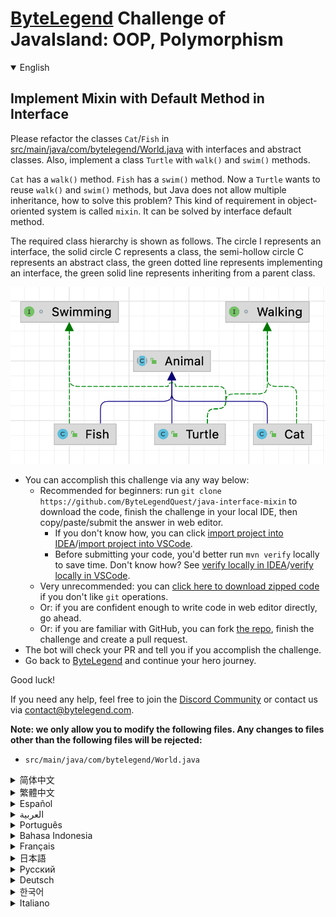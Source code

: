 # [ByteLegend](https://bytelegend.com) Challenge of JavaIsland: OOP, Polymorphism

<details open='true'>
<summary>English</summary>

## Implement Mixin with Default Method in Interface

Please refactor the classes `Cat`/`Fish` in [src/main/java/com/bytelegend/World.java](https://github.com/ByteLegendQuest/java-interface-mixin/blob/main/src/main/java/com/bytelegend/World.java) with interfaces and abstract classes.
Also, implement a class `Turtle` with `walk()` and `swim()` methods.

`Cat` has a `walk()` method. `Fish` has a `swim()` method. Now a `Turtle` wants to reuse `walk()` and `swim()` methods, but Java does not allow multiple inheritance, how to solve this problem?
This kind of requirement in object-oriented system is called `mixin`. It can be solved by interface default method.


The required class hierarchy is shown as follows.
The circle I represents an interface, the solid circle C represents a class, the semi-hollow circle C represents an abstract class,
the green dotted line represents implementing an interface, the green solid line represents inheriting from a parent class.

![uml](https://raw.githubusercontent.com/ByteLegendQuest/java-interface-mixin/main/docs/hierarchy.png)

- You can accomplish this challenge via any way below:
  - Recommended for beginners: run `git clone https://github.com/ByteLegendQuest/java-interface-mixin` to download the code,
    finish the challenge in your local IDE, then copy/paste/submit the answer in web editor.
    - If you don't know how, you can click [import project into IDEA](https://github.com/ByteLegendQuest/java-interface-mixin/blob/main/docs/en/clone-and-import.md)/[import project into VSCode](https://github.com/ByteLegendQuest/java-interface-mixin/blob/main/docs/en/clone-and-import-vscode.md).
    - Before submitting your code, you'd better run `mvn verify` locally to save time. Don't know how? See [verify locally in IDEA](https://github.com/ByteLegendQuest/java-interface-mixin/blob/main/docs/en/run-mvn-verify-idea.md)/[verify locally in VSCode](https://github.com/ByteLegendQuest/java-interface-mixin/blob/main/docs/en/run-mvn-verify-vscode.md).
  - Very unrecommended: you can [click here to download zipped code](https://codeload.github.com/ByteLegendQuest/java-interface-mixin/zip/refs/heads/main) if you don't like `git` operations.
  - Or: if you are confident enough to write code in web editor directly, go ahead.
  - Or: if you are familiar with GitHub, you can fork [the repo](https://github.com/ByteLegendQuest/java-interface-mixin), finish the challenge and create a pull request.
- The bot will check your PR and tell you if you accomplish the challenge.
- Go back to [ByteLegend](https://bytelegend.com) and continue your hero journey.

Good luck!

If you need any help, feel free to join the [Discord Community](https://discord.gg/35RreUUGWt) or contact us via [contact@bytelegend.com](mailto:contact@bytelegend.com).

**Note: we only allow you to modify the following files.
Any changes to files other than the following files will be rejected:**

- `src/main/java/com/bytelegend/World.java`

</details>

<details>
<summary>简体中文</summary>

## 使用接口的<ruby>默认方法<rt>default method</rt></ruby>实现`mixin`

请使用接口的默认方法和抽象类重构[src/main/java/com/bytelegend/World.java](https://github.com/ByteLegendQuest/java-interface-mixin/blob/main/src/main/java/com/bytelegend/World.java)中的`Cat`/`Fish`类，同时，实现一个`Turtle`类，使之同时具有`walk()`和`swim()`方法。

`Cat`有一个`walk()`方法，`Fish`有一个`swim()`方法，现在，乌龟`Turtle`想要复用`walk()`和`swim()`方法，但是Java不允许多重继承，怎么办呢？
这类需求在面向对象系统中叫做`mixin`。接口提供的默认方法`default method`可以实现这一点。


要求的继承体系如图所示。其中，圆圈I代表接口，实心圆圈C代表类，半空心圆圈C代表抽象类，绿色虚线代表实现接口，绿色实现代表继承父类。

![uml](https://raw.githubusercontent.com/ByteLegendQuest/java-interface-mixin/main/docs/hierarchy.png)

- 你可以使用以下任意一种方法完成挑战：
  - 初学者推荐：运行`git clone https://git.bytelegend.com/ByteLegendQuest/java-interface-mixin`将代码下载到本地，在本地使用IDE调试完成后复制到网页编辑器里提交。
    - 如果你不知道怎么做，可以点击[导入IDEA](https://github.com/ByteLegendQuest/java-interface-mixin/blob/main/docs/zh_hans/clone-and-import.md)/[导入VSCode](https://github.com/ByteLegendQuest/java-interface-mixin/blob/main/docs/zh_hans/clone-and-import-vscode.md)。
    - 在提交之前，你最好先在本地运行`mvn verify`验证一下答案，以节约时间。不知道如何做？请查看[在IDEA中本地验证](https://github.com/ByteLegendQuest/java-interface-mixin/blob/main/docs/zh_hans/run-mvn-verify-idea.md)/[在VSCode中本地验证](https://github.com/ByteLegendQuest/java-interface-mixin/blob/main/docs/zh_hans/run-mvn-verify-vscode.md)。
  - 非常不推荐：如果你实在不喜欢`git`命令行操作，你可以[点击这里直接下载打包好的代码](https://ghcodeload.bytelegend.com/ByteLegendQuest/java-interface-mixin/zip/refs/heads/main)。
  - 或者：如果你非常自信不需要下载代码到本地调试，可以使用网页编辑器直接提交。
  - 或者：如果你对GitHub非常熟悉，你可以fork[这个仓库](https://github.com/ByteLegendQuest/java-interface-mixin)、完成挑战后，创建一个Pull Request。
- 机器人将会检查你的答案，告诉你你是否通过了挑战。
- 回到[字节传说](https://bytelegend.com)，然后继续你的英雄旅程。

祝你好运！

如果你需要任何帮助，欢迎加入官方玩家QQ群（在[首页](https://bytelegend.com)右下角的`联系 & 关于`菜单里可以找到入群方式）或者[Discord社区](https://discord.gg/PvmqK3hF)，或email至[contact@bytelegend.com](mailto:contact@bytelegend.com)。

**注意：我们只允许您修改以下文件，任何对其他文件的修改都会被拒绝：**

- `src/main/java/com/bytelegend/World.java`

</details>

<details>
<summary>繁體中文</summary>

在接口中使用默認方法實現 Mixin
------------------

請使用接口和抽像類重構[src/main/java/com/bytelegend/World.java](https://github.com/ByteLegendQuest/java-interface-mixin/blob/main/src/main/java/com/bytelegend/World.java)中的`Cat` / `Fish`類。此外，使用`walk()`和`swim()`方法實現`Turtle`類。

`Cat`有一個`walk()`方法。 `Fish`有一個`swim()`方法。現在一個`Turtle`想復用`walk()`和`swim()`方法，但是 Java 不允許多重繼承，如何解決這個問題？面向對象系統中的這種需求稱為`mixin` 。可以通過接口默認方法解決。

所需的類層次結構如下所示。圓圈I代表接口，實心圓C代表類，半空心圓C代表抽像類，綠色虛線代表實現接口，綠色實線代表從父類繼承。

![微升](https://raw.githubusercontent.com/ByteLegendQuest/java-interface-mixin/main/docs/hierarchy.png)

-   您可以通過以下任何方式完成此挑戰：
    -   建議初學者：運行`git clone https://github.com/ByteLegendQuest/java-interface-mixin`下載代碼，在本地 IDE 中完成挑戰，然後在 Web 編輯器中復制/粘貼/提交答案。
        -   如果你不知道怎麼做，你可以點擊[import project into IDEA](https://github.com/ByteLegendQuest/java-interface-mixin/blob/main/docs/en/clone-and-import.md) / [import project into VSCode](https://github.com/ByteLegendQuest/java-interface-mixin/blob/main/docs/en/clone-and-import-vscode.md) 。
        -   在提交代碼之前，您最好在本地運行`mvn verify`以節省時間。不知道怎麼樣？請參閱[在 IDEA](https://github.com/ByteLegendQuest/java-interface-mixin/blob/main/docs/en/run-mvn-verify-idea.md) [中進行本地驗證/在 VSCode 中進行本地驗證](https://github.com/ByteLegendQuest/java-interface-mixin/blob/main/docs/en/run-mvn-verify-vscode.md)。
    -   非常不推薦：如果你不喜歡`git`操作，可以[點擊這裡下載壓縮代碼](https://codeload.github.com/ByteLegendQuest/java-interface-mixin/zip/refs/heads/main)。
    -   或者：如果您有足夠的信心直接在 Web 編輯器中編寫代碼，請繼續。
    -   或者：如果你熟悉 GitHub，你可以 fork[倉庫](https://github.com/ByteLegendQuest/java-interface-mixin)，完成挑戰並創建一個拉取請求。
-   機器人會檢查你的 PR 並告訴你是否完成了挑戰。
-   回到[ByteLegend](https://bytelegend.com)繼續你的英雄之旅。

祝你好運！

如果您需要任何幫助，請隨時加入[Discord 社區](https://discord.gg/35RreUUGWt)或通過[contact@bytelegend.com](mailto:contact@bytelegend.com)聯繫我們。

**注意：我們只允許您修改以下文件。對以下文件以外的文件的任何更改都將被拒絕：**

-   `src/main/java/com/bytelegend/World.java`
</details>

<details>
<summary>Español</summary>

Implementar Mixin con el método predeterminado en la interfaz
-------------------------------------------------------------

Refactorice las clases `Cat` / `Fish` en [src/main/java/com/bytelegend/World.java](https://github.com/ByteLegendQuest/java-interface-mixin/blob/main/src/main/java/com/bytelegend/World.java) con interfaces y clases abstractas. Además, implemente una clase `Turtle` con los métodos `walk()` y `swim()` .

`Cat` tiene un método `walk()` . `Fish` tiene un método `swim()` . Ahora una `Turtle` quiere reutilizar los métodos `walk()` y `swim()` , pero Java no permite la herencia múltiple, ¿cómo resolver este problema? Este tipo de requisito en el sistema orientado a objetos se llama `mixin` . Se puede resolver mediante el método predeterminado de la interfaz.

La jerarquía de clases requerida se muestra a continuación. El círculo I representa una interfaz, el círculo sólido C representa una clase, el círculo semihueco C representa una clase abstracta, la línea punteada verde representa la implementación de una interfaz, la línea sólida verde representa la herencia de una clase principal.

![uml](https://raw.githubusercontent.com/ByteLegendQuest/java-interface-mixin/main/docs/hierarchy.png)

-   Puede lograr este desafío de cualquier manera a continuación:
    -   Recomendado para principiantes: ejecute `git clone https://github.com/ByteLegendQuest/java-interface-mixin` para descargar el código, finalice el desafío en su IDE local, luego copie/pegue/envíe la respuesta en el editor web.
        -   Si no sabe cómo hacerlo, puede hacer clic en [importar proyecto a IDEA](https://github.com/ByteLegendQuest/java-interface-mixin/blob/main/docs/en/clone-and-import.md) / [importar proyecto a VSCode](https://github.com/ByteLegendQuest/java-interface-mixin/blob/main/docs/en/clone-and-import-vscode.md) .
        -   Antes de enviar su código, es mejor que ejecute `mvn verify` localmente para ahorrar tiempo. ¿No sabes cómo? Ver [verificar localmente en IDEA](https://github.com/ByteLegendQuest/java-interface-mixin/blob/main/docs/en/run-mvn-verify-idea.md) / [verificar localmente en VSCode](https://github.com/ByteLegendQuest/java-interface-mixin/blob/main/docs/en/run-mvn-verify-vscode.md) .
    -   Muy poco recomendado: puede [hacer clic aquí para descargar el código comprimido](https://codeload.github.com/ByteLegendQuest/java-interface-mixin/zip/refs/heads/main) si no le gustan las operaciones de `git` .
    -   O: si tiene la confianza suficiente para escribir código en el editor web directamente, adelante.
    -   O: si está familiarizado con GitHub, puede bifurcar [el repositorio](https://github.com/ByteLegendQuest/java-interface-mixin) , finalizar el desafío y crear una solicitud de extracción.
-   El bot verificará tu PR y te dirá si logras el desafío.
-   Regrese a [ByteLegend](https://bytelegend.com) y continúe su viaje de héroe.

¡Buena suerte!

Si necesita ayuda, no dude en unirse a la [comunidad de Discord](https://discord.gg/35RreUUGWt) o contáctenos a través de [contact@bytelegend.com](mailto:contact@bytelegend.com) .

**Nota: solo le permitimos modificar los siguientes archivos. Cualquier cambio en los archivos que no sean los siguientes archivos será rechazado:**

-   `src/main/java/com/bytelegend/World.java`
</details>

<details>
<summary>العربية</summary>

تطبيق Mixin بالطريقة الافتراضية في الواجهة
------------------------------------------

يرجى إعادة تشكيل الفئات `Cat` / `Fish` في [src / main / java / com / bytelegend / World.java](https://github.com/ByteLegendQuest/java-interface-mixin/blob/main/src/main/java/com/bytelegend/World.java) باستخدام واجهات وفئات مجردة. أيضًا ، قم بتنفيذ فئة `Turtle` باستخدام طرق `walk()` `swim()` .

`Cat` لديه طريقة `walk()` . `Fish` لها طريقة `swim()` . تريد `Turtle` الآن إعادة استخدام أساليب `walk()` `swim()` ، لكن Java لا تسمح بالميراث المتعدد ، كيف تحل هذه المشكلة؟ يسمى هذا النوع من المتطلبات في النظام الموجه للكائنات `mixin` . يمكن حلها بالطريقة الافتراضية للواجهة.

يتم عرض التسلسل الهرمي المطلوب للفئة على النحو التالي. تمثل الدائرة I واجهة ، وتمثل الدائرة الصلبة C فئة ، وتمثل الدائرة شبه المجوفة C فئة مجردة ، ويمثل الخط المنقط الأخضر تنفيذ واجهة ، ويمثل الخط الصلب الأخضر الموروث من فئة أصل.

![uml](https://raw.githubusercontent.com/ByteLegendQuest/java-interface-mixin/main/docs/hierarchy.png)

-   يمكنك إنجاز هذا التحدي بأي طريقة أدناه:
    -   موصى به للمبتدئين: قم بتشغيل `git clone https://github.com/ByteLegendQuest/java-interface-mixin` لتنزيل الكود ، وإنهاء التحدي في IDE المحلي الخاص بك ، ثم نسخ / لصق / إرسال الإجابة في محرر الويب.
        -   إذا كنت لا تعرف كيف يمكنك النقر فوق [استيراد مشروع إلى IDEA](https://github.com/ByteLegendQuest/java-interface-mixin/blob/main/docs/en/clone-and-import.md) / [استيراد مشروع إلى VSCode](https://github.com/ByteLegendQuest/java-interface-mixin/blob/main/docs/en/clone-and-import-vscode.md) .
        -   قبل إرسال التعليمات البرمجية الخاصة بك ، من الأفضل تشغيل `mvn verify` محليًا لتوفير الوقت. لا أعرف كيف؟ انظر [التحقق محليًا في IDEA](https://github.com/ByteLegendQuest/java-interface-mixin/blob/main/docs/en/run-mvn-verify-idea.md) / [تحقق محليًا في VSCode](https://github.com/ByteLegendQuest/java-interface-mixin/blob/main/docs/en/run-mvn-verify-vscode.md) .
    -   غير موصى به على الإطلاق: يمكنك [النقر هنا لتنزيل رمز مضغوط](https://codeload.github.com/ByteLegendQuest/java-interface-mixin/zip/refs/heads/main) إذا كنت لا تحب عمليات `git` .
    -   أو: إذا كنت واثقًا بدرجة كافية لكتابة التعليمات البرمجية في محرر الويب مباشرةً ، فابدأ.
    -   أو: إذا كنت معتادًا على GitHub ، فيمكنك تفرع [الريبو](https://github.com/ByteLegendQuest/java-interface-mixin) وإنهاء التحدي وإنشاء طلب سحب.
-   سيتحقق الروبوت من العلاقات العامة الخاصة بك ويخبرك إذا أنجزت التحدي.
-   ارجع إلى [ByteLegend وتابع](https://bytelegend.com) رحلة بطلك.

حظا طيبا وفقك الله!

إذا كنت بحاجة إلى أي مساعدة ، فلا تتردد في الانضمام إلى [مجتمع Discord](https://discord.gg/35RreUUGWt) أو الاتصال بنا عبر [contact@bytelegend.com](mailto:contact@bytelegend.com) .

**ملاحظة: نسمح لك فقط بتعديل الملفات التالية. سيتم رفض أي تغييرات يتم إجراؤها على الملفات بخلاف الملفات التالية:**

-   `src/main/java/com/bytelegend/World.java`
</details>

<details>
<summary>Português</summary>

Implemente o Mixin com o método padrão na interface
---------------------------------------------------

Por favor refatore as classes `Cat` / `Fish` em [src/main/java/com/bytelegend/World.java](https://github.com/ByteLegendQuest/java-interface-mixin/blob/main/src/main/java/com/bytelegend/World.java) com interfaces e classes abstratas. Além disso, implemente uma classe `Turtle` com os métodos `walk()` e `swim()` .

`Cat` tem um método `walk()` . `Fish` tem um método `swim()` . Agora uma `Turtle` quer reutilizar os métodos `walk()` e `swim()` , mas Java não permite herança múltipla, como resolver esse problema? Esse tipo de requisito no sistema orientado a objetos é chamado de `mixin` . Pode ser resolvido pelo método padrão da interface.

A hierarquia de classe necessária é mostrada a seguir. O círculo I representa uma interface, o círculo sólido C representa uma classe, o círculo semi-oco C representa uma classe abstrata, a linha pontilhada verde representa a implementação de uma interface, a linha sólida verde representa a herança de uma classe pai.

![uml](https://raw.githubusercontent.com/ByteLegendQuest/java-interface-mixin/main/docs/hierarchy.png)

-   Você pode realizar este desafio de qualquer maneira abaixo:
    -   Recomendado para iniciantes: execute `git clone https://github.com/ByteLegendQuest/java-interface-mixin` para baixar o código, conclua o desafio em seu IDE local e copie/cole/envie a resposta no editor da web.
        -   Se você não sabe como, você pode clicar em [importar projeto para IDEA](https://github.com/ByteLegendQuest/java-interface-mixin/blob/main/docs/en/clone-and-import.md) / [importar projeto para VSCode](https://github.com/ByteLegendQuest/java-interface-mixin/blob/main/docs/en/clone-and-import-vscode.md) .
        -   Antes de enviar seu código, é melhor você executar `mvn verify` localmente para economizar tempo. Não sei como? Consulte [verificar localmente em IDEA](https://github.com/ByteLegendQuest/java-interface-mixin/blob/main/docs/en/run-mvn-verify-idea.md) / [verificar localmente em VSCode](https://github.com/ByteLegendQuest/java-interface-mixin/blob/main/docs/en/run-mvn-verify-vscode.md) .
    -   Muito não recomendado: você pode [clicar aqui para baixar o código zipado](https://codeload.github.com/ByteLegendQuest/java-interface-mixin/zip/refs/heads/main) se não gostar das operações do `git` .
    -   Ou: se você estiver confiante o suficiente para escrever código diretamente no editor web, vá em frente.
    -   Ou: se você estiver familiarizado com o GitHub, você pode bifurcar [o repo](https://github.com/ByteLegendQuest/java-interface-mixin) , finalizar o desafio e criar um pull request.
-   O bot verificará seu PR e informará se você cumprir o desafio.
-   Volte para [ByteLegend](https://bytelegend.com) e continue sua jornada de herói.

Boa sorte!

Se precisar de ajuda, sinta-se à vontade para se juntar à [Comunidade Discord](https://discord.gg/35RreUUGWt) ou entre em contato conosco via [contact@bytelegend.com](mailto:contact@bytelegend.com) .

**Nota: só permitimos que você modifique os seguintes arquivos. Quaisquer alterações em arquivos que não sejam os arquivos a seguir serão rejeitadas:**

-   `src/main/java/com/bytelegend/World.java`
</details>

<details>
<summary>Bahasa Indonesia</summary>

Implementasikan Mixin dengan Metode Default di Antarmuka
--------------------------------------------------------

Harap perbaiki kelas `Cat` / `Fish` di [src/main/Java/com/bytelegend/World.java](https://github.com/ByteLegendQuest/java-interface-mixin/blob/main/src/main/java/com/bytelegend/World.java) dengan antarmuka dan kelas abstrak. Juga, implementasikan kelas `Turtle` dengan metode `walk()` dan `swim()` .

`Cat` memiliki metode `walk()` . `Fish` memiliki metode `swim()` . Sekarang `Turtle` ingin menggunakan kembali metode `walk()` dan `swim()` , tetapi Java tidak mengizinkan pewarisan berganda, bagaimana cara mengatasi masalah ini? Persyaratan semacam ini dalam sistem berorientasi objek disebut `mixin` . Ini dapat diselesaikan dengan metode default antarmuka.

Hirarki kelas yang diperlukan ditunjukkan sebagai berikut. Lingkaran I mewakili antarmuka, lingkaran padat C mewakili kelas, lingkaran setengah berongga C mewakili kelas abstrak, garis putus-putus hijau mewakili implementasi antarmuka, garis hijau solid mewakili pewarisan dari kelas induk.

![uml](https://raw.githubusercontent.com/ByteLegendQuest/java-interface-mixin/main/docs/hierarchy.png)

-   Anda dapat menyelesaikan tantangan ini melalui cara apa pun di bawah ini:
    -   Direkomendasikan untuk pemula: jalankan `git clone https://github.com/ByteLegendQuest/java-interface-mixin` untuk mengunduh kode, selesaikan tantangan di IDE lokal Anda, lalu salin/tempel/kirim jawabannya di editor web.
        -   Jika Anda tidak tahu caranya, Anda bisa mengklik [import project into IDEA](https://github.com/ByteLegendQuest/java-interface-mixin/blob/main/docs/en/clone-and-import.md) / [import project into VSCode](https://github.com/ByteLegendQuest/java-interface-mixin/blob/main/docs/en/clone-and-import-vscode.md) .
        -   Sebelum mengirimkan kode Anda, Anda sebaiknya menjalankan `mvn verify` secara lokal untuk menghemat waktu. Tidak tahu bagaimana? Lihat [verifikasi secara lokal di IDEA](https://github.com/ByteLegendQuest/java-interface-mixin/blob/main/docs/en/run-mvn-verify-idea.md) / [verifikasi secara lokal di VSCode](https://github.com/ByteLegendQuest/java-interface-mixin/blob/main/docs/en/run-mvn-verify-vscode.md) .
    -   Sangat tidak direkomendasikan: Anda dapat [mengklik di sini untuk mengunduh kode zip](https://codeload.github.com/ByteLegendQuest/java-interface-mixin/zip/refs/heads/main) jika Anda tidak menyukai operasi `git` .
    -   Atau: jika Anda cukup percaya diri untuk menulis kode di editor web secara langsung, silakan.
    -   Atau: jika Anda terbiasa dengan GitHub, Anda dapat melakukan fork [repo](https://github.com/ByteLegendQuest/java-interface-mixin) , menyelesaikan tantangan, dan membuat permintaan tarik.
-   Bot akan memeriksa PR Anda dan memberi tahu Anda jika Anda menyelesaikan tantangan.
-   Kembali ke [ByteLegend](https://bytelegend.com) dan lanjutkan perjalanan pahlawan Anda.

Semoga berhasil!

Jika Anda memerlukan bantuan, jangan ragu untuk bergabung dengan [Komunitas Discord](https://discord.gg/35RreUUGWt) atau hubungi kami melalui [contact@bytelegend.com](mailto:contact@bytelegend.com) .

**Catatan: kami hanya mengizinkan Anda untuk mengubah file berikut. Setiap perubahan pada file selain file berikut akan ditolak:**

-   `src/main/java/com/bytelegend/World.java`
</details>

<details>
<summary>Français</summary>

Implémenter Mixin avec la méthode par défaut dans l'interface
-------------------------------------------------------------

Veuillez refactoriser les classes `Cat` / `Fish` dans [src/main/java/com/bytelegend/World.java](https://github.com/ByteLegendQuest/java-interface-mixin/blob/main/src/main/java/com/bytelegend/World.java) avec des interfaces et des classes abstraites. Implémentez également une classe `Turtle` avec les méthodes `walk()` et `swim()` .

`Cat` a une méthode `walk()` . `Fish` a une méthode `swim()` . Maintenant une `Turtle` veut réutiliser les méthodes `walk()` et `swim()` , mais Java n'autorise pas l'héritage multiple, comment résoudre ce problème ? Ce type d'exigence dans un système orienté objet est appelé `mixin` . Il peut être résolu par la méthode par défaut de l'interface.

La hiérarchie de classes requise est illustrée ci-dessous. Le cercle I représente une interface, le cercle plein C représente une classe, le cercle semi-creux C représente une classe abstraite, le trait pointillé vert représente l'implémentation d'une interface, le trait plein vert représente l'héritage d'une classe mère.

![uml](https://raw.githubusercontent.com/ByteLegendQuest/java-interface-mixin/main/docs/hierarchy.png)

-   Vous pouvez accomplir ce défi de n'importe quelle manière ci-dessous:
    -   Recommandé pour les débutants : exécutez `git clone https://github.com/ByteLegendQuest/java-interface-mixin` pour télécharger le code, terminez le défi dans votre IDE local, puis copiez/collez/soumettez la réponse dans l'éditeur Web.
        -   Si vous ne savez pas comment, vous pouvez cliquer sur [importer le projet dans IDEA](https://github.com/ByteLegendQuest/java-interface-mixin/blob/main/docs/en/clone-and-import.md) / [importer le projet dans VSCode](https://github.com/ByteLegendQuest/java-interface-mixin/blob/main/docs/en/clone-and-import-vscode.md) .
        -   Avant de soumettre votre code, vous feriez mieux d'exécuter `mvn verify` localement pour gagner du temps. Vous ne savez pas comment ? Voir [vérifier localement dans IDEA](https://github.com/ByteLegendQuest/java-interface-mixin/blob/main/docs/en/run-mvn-verify-idea.md) / [vérifier localement dans VSCode](https://github.com/ByteLegendQuest/java-interface-mixin/blob/main/docs/en/run-mvn-verify-vscode.md) .
    -   Très déconseillé : vous pouvez [cliquer ici pour télécharger le code compressé](https://codeload.github.com/ByteLegendQuest/java-interface-mixin/zip/refs/heads/main) si vous n'aimez pas les opérations `git` .
    -   Ou : si vous êtes suffisamment confiant pour écrire du code directement dans l'éditeur Web, continuez.
    -   Ou : si vous êtes familier avec GitHub, vous pouvez forker [le dépôt](https://github.com/ByteLegendQuest/java-interface-mixin) , terminer le défi et créer une demande d'extraction.
-   Le bot vérifiera votre PR et vous dira si vous accomplissez le défi.
-   Retournez à [ByteLegend](https://bytelegend.com) et continuez votre voyage de héros.

Bonne chance!

Si vous avez besoin d'aide, n'hésitez pas à rejoindre la [communauté Discord](https://discord.gg/35RreUUGWt) ou à nous contacter via [contact@bytelegend.com](mailto:contact@bytelegend.com) .

**Remarque : nous vous autorisons uniquement à modifier les fichiers suivants. Toute modification de fichiers autres que les fichiers suivants sera rejetée :**

-   `src/main/java/com/bytelegend/World.java`
</details>

<details>
<summary>日本語</summary>

インターフェイスにデフォルトのメソッドでMixinを実装する
------------------------------

インターフェイスと抽象クラスを使用して、 [src / main / java / com / bytelegend/World.java](https://github.com/ByteLegendQuest/java-interface-mixin/blob/main/src/main/java/com/bytelegend/World.java)のクラス`Cat` / `Fish`をリファクタリングしてください。また、 `walk()` ）メソッドと`swim()`メソッドを使用してクラス`Turtle`を実装します。

`Cat`には`walk()`メソッドがあります。 `Fish`には`swim()`メソッドがあります。 `Turtle`は`walk()` ）メソッドと`swim()`メソッドを再利用したいと考えていますが、Javaでは多重継承が許可されていません。この問題を解決するにはどうすればよいですか？オブジェクト指向システムにおけるこの種の要件は、 `mixin`と呼ばれます。これは、インターフェイスのデフォルトの方法で解決できます。

必要なクラス階層は次のとおりです。円Iはインターフェースを表し、実線の円Cはクラスを表し、半中空の円Cは抽象クラスを表し、緑色の点線はインターフェースの実装を表し、緑色の実線は親クラスからの継承を表します。

![uml](https://raw.githubusercontent.com/ByteLegendQuest/java-interface-mixin/main/docs/hierarchy.png)

-   この課題は、以下のいずれかの方法で達成できます。
    -   初心者に推奨： `git clone https://github.com/ByteLegendQuest/java-interface-mixin`を実行してコードをダウンロードし、ローカルIDEでチャレンジを終了してから、Webエディターで回答をコピー/貼り付け/送信します。
        -   方法がわからない場合は、\[ [プロジェクトをIDEAにインポート](https://github.com/ByteLegendQuest/java-interface-mixin/blob/main/docs/en/clone-and-import.md)\]/\[ [プロジェクトをVSCodeにインポート](https://github.com/ByteLegendQuest/java-interface-mixin/blob/main/docs/en/clone-and-import-vscode.md)\]をクリックできます。
        -   コードを送信する前に、時間を節約するためにローカルで`mvn verify`実行することをお勧めします。方法がわかりませんか？ [IDEAでローカルに](https://github.com/ByteLegendQuest/java-interface-mixin/blob/main/docs/en/run-mvn-verify-idea.md)[検証する/VSCodeでローカルに](https://github.com/ByteLegendQuest/java-interface-mixin/blob/main/docs/en/run-mvn-verify-vscode.md)検証するを参照してください。
    -   非常に推奨されていません`git`操作が気に入らない場合は、 [ここをクリックしてzipコードをダウンロード](https://codeload.github.com/ByteLegendQuest/java-interface-mixin/zip/refs/heads/main)できます。
    -   または：Webエディターで直接コードを記述できる自信がある場合は、先に進んでください。
    -   または：GitHubに精通している場合は[、リポジトリ](https://github.com/ByteLegendQuest/java-interface-mixin)をフォークしてチャレンジを終了し、プルリクエストを作成できます。
-   ボットはPRをチェックし、チャレンジを達成したかどうかを通知します。
-   [ByteLegend](https://bytelegend.com)に戻り、ヒーローの旅を続けてください。

幸運を！

ヘルプが必要な場合は、 [Discordコミュニティ](https://discord.gg/35RreUUGWt)に参加するか、contact [@bytelegend.com](mailto:contact@bytelegend.com)からお問い合わせください。

**注：変更できるのは次のファイルのみです。次のファイル以外のファイルへの変更は拒否されます。**

-   `src/main/java/com/bytelegend/World.java`
</details>

<details>
<summary>Русский</summary>

Реализуйте Mixin с методом по умолчанию в интерфейсе
----------------------------------------------------

Пожалуйста, проведите рефакторинг классов `Cat` / `Fish` в [src/main/java/com/bytelegend/World.java](https://github.com/ByteLegendQuest/java-interface-mixin/blob/main/src/main/java/com/bytelegend/World.java) с интерфейсами и абстрактными классами. Кроме того, реализуйте класс `Turtle` с методами `walk()` и `swim()` .

У `Cat` есть метод `walk()` . У `Fish` есть метод `swim()` . Теперь `Turtle` хочет повторно использовать методы `walk()` и `swim()` , но Java не допускает множественного наследования, как решить эту проблему? Такое требование в объектно-ориентированной системе называется `mixin` . Это может быть решено методом интерфейса по умолчанию.

Требуемая иерархия классов показана ниже. Круг I представляет интерфейс, сплошной круг C представляет класс, полупустой круг C представляет абстрактный класс, зеленая пунктирная линия представляет реализацию интерфейса, зеленая сплошная линия представляет наследование от родительского класса.

![умл](https://raw.githubusercontent.com/ByteLegendQuest/java-interface-mixin/main/docs/hierarchy.png)

-   Вы можете выполнить эту задачу любым способом, указанным ниже:
    -   Рекомендуется для начинающих: запустите `git clone https://github.com/ByteLegendQuest/java-interface-mixin` , чтобы загрузить код, выполните задание в локальной среде IDE, затем скопируйте/вставьте/отправьте ответ в веб-редакторе.
        -   Если вы не знаете как, вы можете нажать [импортировать проект в IDEA](https://github.com/ByteLegendQuest/java-interface-mixin/blob/main/docs/en/clone-and-import.md) / [импортировать проект в VSCode](https://github.com/ByteLegendQuest/java-interface-mixin/blob/main/docs/en/clone-and-import-vscode.md) .
        -   Перед отправкой кода вам лучше запустить `mvn verify` локально, чтобы сэкономить время. Не знаете как? См. « [Проверить локально в IDEA](https://github.com/ByteLegendQuest/java-interface-mixin/blob/main/docs/en/run-mvn-verify-idea.md) / [проверить локально в VSCode»](https://github.com/ByteLegendQuest/java-interface-mixin/blob/main/docs/en/run-mvn-verify-vscode.md) .
    -   Крайне не рекомендуется: вы можете [нажать здесь, чтобы загрузить заархивированный код](https://codeload.github.com/ByteLegendQuest/java-interface-mixin/zip/refs/heads/main) , если вам не нравятся операции `git` .
    -   Или: если вы достаточно уверены, чтобы писать код напрямую в веб-редакторе, вперед.
    -   Или: если вы знакомы с GitHub, вы можете разветвить [репозиторий](https://github.com/ByteLegendQuest/java-interface-mixin) , выполнить задание и создать запрос на включение.
-   Бот проверит ваш PR и сообщит, выполнили ли вы задание.
-   Вернитесь в [ByteLegend](https://bytelegend.com) и продолжайте свое героическое путешествие.

Удачи!

Если вам нужна помощь, присоединяйтесь к [сообществу Discord](https://discord.gg/35RreUUGWt) или свяжитесь с нами по [адресу contact@bytelegend.com](mailto:contact@bytelegend.com) .

**Примечание: мы разрешаем вам изменять только следующие файлы. Любые изменения в файлах, кроме следующих файлов, будут отклонены:**

-   `src/main/java/com/bytelegend/World.java`
</details>

<details>
<summary>Deutsch</summary>

Implementieren Sie Mixin mit der Standardmethode in der Schnittstelle
---------------------------------------------------------------------

Bitte überarbeiten Sie die Klassen `Cat` / `Fish` in [src/main/java/com/bytelegend/World.java](https://github.com/ByteLegendQuest/java-interface-mixin/blob/main/src/main/java/com/bytelegend/World.java) mit Schnittstellen und abstrakten Klassen. Implementieren Sie außerdem eine Klasse `Turtle` mit den Methoden `walk()` und `swim()` .

`Cat` hat eine `walk()` Methode. `Fish` hat eine `swim()` Methode. Jetzt möchte eine `Turtle` die Methoden `walk()` und `swim()` wiederverwenden, aber Java erlaubt keine Mehrfachvererbung, wie kann man dieses Problem lösen? Diese Art von Anforderung in objektorientierten Systemen wird `mixin` genannt. Es kann durch die Standardmethode der Schnittstelle gelöst werden.

Die erforderliche Klassenhierarchie wird wie folgt dargestellt. Der Kreis I stellt eine Schnittstelle dar, der durchgezogene Kreis C stellt eine Klasse dar, der halbhohle Kreis C stellt eine abstrakte Klasse dar, die grüne gepunktete Linie stellt die Implementierung einer Schnittstelle dar, die grüne durchgezogene Linie stellt das Erben von einer Elternklasse dar.

![ähm](https://raw.githubusercontent.com/ByteLegendQuest/java-interface-mixin/main/docs/hierarchy.png)

-   Sie können diese Herausforderung auf eine der folgenden Arten meistern:
    -   Empfohlen für Anfänger: Führen Sie `git clone https://github.com/ByteLegendQuest/java-interface-mixin` aus, um den Code herunterzuladen, beenden Sie die Herausforderung in Ihrer lokalen IDE und kopieren/fügen Sie dann die Antwort im Web-Editor ein/übermitteln Sie sie.
        -   Wenn Sie nicht wissen wie, können Sie auf [Projekt in IDEA](https://github.com/ByteLegendQuest/java-interface-mixin/blob/main/docs/en/clone-and-import.md) [importieren / Projekt in VSCode importieren klicken](https://github.com/ByteLegendQuest/java-interface-mixin/blob/main/docs/en/clone-and-import-vscode.md) .
        -   Bevor Sie Ihren Code einreichen, sollten Sie `mvn verify` besser lokal ausführen, um Zeit zu sparen. Sie wissen nicht wie? Siehe [Lokal verifizieren in IDEA](https://github.com/ByteLegendQuest/java-interface-mixin/blob/main/docs/en/run-mvn-verify-idea.md) / [Lokal verifizieren in VSCode](https://github.com/ByteLegendQuest/java-interface-mixin/blob/main/docs/en/run-mvn-verify-vscode.md) .
    -   Sehr nicht zu empfehlen: Sie können [hier klicken, um den gezippten Code herunterzuladen,](https://codeload.github.com/ByteLegendQuest/java-interface-mixin/zip/refs/heads/main) wenn Sie `git` -Operationen nicht mögen.
    -   Oder: Wenn Sie sicher genug sind, Code direkt im Web-Editor zu schreiben, fahren Sie fort.
    -   Oder: Wenn Sie sich mit GitHub auskennen, können Sie [das Repo forken](https://github.com/ByteLegendQuest/java-interface-mixin) , die Challenge beenden und einen Pull-Request erstellen.
-   Der Bot überprüft Ihre PR und teilt Ihnen mit, ob Sie die Herausforderung meistern.
-   Gehen Sie zurück zu [ByteLegend](https://bytelegend.com) und setzen Sie Ihre Heldenreise fort.

Viel Glück!

Wenn Sie Hilfe benötigen, können Sie sich gerne der [Discord Community](https://discord.gg/35RreUUGWt) anschließen oder uns über [contact@bytelegend.com kontaktieren](mailto:contact@bytelegend.com) .

**Hinweis: Wir erlauben Ihnen nur, die folgenden Dateien zu ändern. Alle Änderungen an anderen Dateien als den folgenden Dateien werden abgelehnt:**

-   `src/main/java/com/bytelegend/World.java`
</details>

<details>
<summary>한국어</summary>

인터페이스에서 기본 메소드로 Mixin 구현
------------------------

인터페이스 및 추상 클래스를 사용하여 [src/main/java/com/bytelegend/World.java](https://github.com/ByteLegendQuest/java-interface-mixin/blob/main/src/main/java/com/bytelegend/World.java) 의 `Cat` / `Fish` 클래스를 리팩토링하십시오. 또한 `walk()` 및 `swim()` 메서드를 사용하여 `Turtle` 클래스를 구현합니다.

`Cat` 에는 `walk()` 메서드가 있습니다. `Fish` 에는 `swim()` 메서드가 있습니다. 이제 `Turtle` 은 `walk()` 및 `swim()` 메서드를 재사용하려고 하지만 Java는 다중 상속을 허용하지 않습니다. 이 문제를 해결하는 방법은 무엇입니까? 객체 지향 시스템에서 이러한 종류의 요구 사항을 `mixin` 이라고 합니다. 인터페이스 기본 방법으로 해결할 수 있습니다.

필요한 클래스 계층은 다음과 같습니다. 원 I은 인터페이스를 나타내고, 실선 원 C는 클래스를 나타내고, 반 중공 원 C는 추상 클래스를 나타내고, 녹색 점선은 인터페이스 구현을 나타내고, 녹색 실선은 부모 클래스에서 상속을 나타냅니다.

![음](https://raw.githubusercontent.com/ByteLegendQuest/java-interface-mixin/main/docs/hierarchy.png)

-   아래 방법을 통해 이 챌린지를 완료할 수 있습니다.
    -   초보자를 위한 권장 사항: `git clone https://github.com/ByteLegendQuest/java-interface-mixin` 을 실행하여 코드를 다운로드하고 로컬 IDE에서 챌린지를 완료한 다음 웹 편집기에서 답변을 복사/붙여넣기/제출합니다.
        -   방법을 모르는 경우 [프로젝트를 IDEA로](https://github.com/ByteLegendQuest/java-interface-mixin/blob/main/docs/en/clone-and-import.md) [가져오기 / 프로젝트를 VSCode로 가져](https://github.com/ByteLegendQuest/java-interface-mixin/blob/main/docs/en/clone-and-import-vscode.md) 오기를 클릭할 수 있습니다.
        -   코드를 제출하기 전에 시간을 절약하기 위해 로컬에서 `mvn verify` 를 실행하는 것이 좋습니다. 방법을 모르십니까? [IDEA에서 로컬로](https://github.com/ByteLegendQuest/java-interface-mixin/blob/main/docs/en/run-mvn-verify-idea.md) [확인/VSCode에서 로컬로](https://github.com/ByteLegendQuest/java-interface-mixin/blob/main/docs/en/run-mvn-verify-vscode.md) 확인을 참조하세요.
    -   매우 권장하지 않음: `git` 작업이 마음에 들지 않으면 [여기를 클릭하여 압축 코드를 다운로드](https://codeload.github.com/ByteLegendQuest/java-interface-mixin/zip/refs/heads/main) 할 수 있습니다.
    -   또는 웹 편집기에서 직접 코드를 작성할 만큼 자신이 있다면 계속 진행하십시오.
    -   또는 GitHub에 익숙하다면 리포지토리를 분기 [하고](https://github.com/ByteLegendQuest/java-interface-mixin) 챌린지를 완료하고 풀 요청을 생성할 수 있습니다.
-   봇은 PR을 확인하고 도전 과제를 달성했는지 알려줍니다.
-   [ByteLegend](https://bytelegend.com) 로 돌아가 영웅 여정을 계속하세요.

행운을 빕니다!

도움이 필요하면 언제든지 [Discord 커뮤니티](https://discord.gg/35RreUUGWt) 에 가입하거나 [contact@bytelegend.com](mailto:contact@bytelegend.com) 을 통해 문의하세요.

**참고: 다음 파일만 수정할 수 있습니다. 다음 파일 이외의 파일에 대한 변경 사항은 거부됩니다.**

-   `src/main/java/com/bytelegend/World.java`
</details>

<details>
<summary>Italiano</summary>

Implementa Mixin con il metodo predefinito nell'interfaccia
-----------------------------------------------------------

Per favore refactoring delle classi `Cat` / `Fish` in [src/main/java/com/bytelegend/World.java](https://github.com/ByteLegendQuest/java-interface-mixin/blob/main/src/main/java/com/bytelegend/World.java) con interfacce e classi astratte. Inoltre, implementa una classe `Turtle` con i metodi `walk()` e `swim()` .

`Cat` ha un metodo `walk()` . `Fish` ha un metodo `swim()` . Ora una `Turtle` vuole riutilizzare i metodi `walk()` e `swim()` , ma Java non consente l'ereditarietà multipla, come risolvere questo problema? Questo tipo di requisito nel sistema orientato agli oggetti è chiamato `mixin` . Può essere risolto con il metodo predefinito dell'interfaccia.

La gerarchia di classi richiesta è mostrata come segue. Il cerchio I rappresenta un'interfaccia, il cerchio pieno C rappresenta una classe, il cerchio semi-cavo C rappresenta una classe astratta, la linea tratteggiata verde rappresenta l'implementazione di un'interfaccia, la linea continua verde rappresenta l'ereditarietà da una classe genitore.

![uml](https://raw.githubusercontent.com/ByteLegendQuest/java-interface-mixin/main/docs/hierarchy.png)

-   Puoi portare a termine questa sfida in qualsiasi modo di seguito:
    -   Consigliato per i principianti: esegui `git clone https://github.com/ByteLegendQuest/java-interface-mixin` per scaricare il codice, completa la sfida nel tuo IDE locale, quindi copia/incolla/invia la risposta nell'editor web.
        -   Se non sai come fare, puoi fare clic su [importa progetto in IDEA](https://github.com/ByteLegendQuest/java-interface-mixin/blob/main/docs/en/clone-and-import.md) / [importa progetto in VSCode](https://github.com/ByteLegendQuest/java-interface-mixin/blob/main/docs/en/clone-and-import-vscode.md) .
        -   Prima di inviare il codice, è meglio eseguire `mvn verify` in locale per risparmiare tempo. Non sai come? Vedere [verifica in locale in IDEA](https://github.com/ByteLegendQuest/java-interface-mixin/blob/main/docs/en/run-mvn-verify-idea.md) / [verifica in locale in VSCode](https://github.com/ByteLegendQuest/java-interface-mixin/blob/main/docs/en/run-mvn-verify-vscode.md) .
    -   Molto sconsigliato: puoi fare [clic qui per scaricare il codice zippato](https://codeload.github.com/ByteLegendQuest/java-interface-mixin/zip/refs/heads/main) se non ti piacciono le operazioni `git` .
    -   Oppure: se sei abbastanza sicuro da scrivere il codice direttamente nell'editor web, vai avanti.
    -   Oppure: se hai familiarità con GitHub, puoi eseguire il fork [del repository](https://github.com/ByteLegendQuest/java-interface-mixin) , completare la sfida e creare una richiesta pull.
-   Il bot controllerà il tuo PR e ti dirà se hai superato la sfida.
-   Torna a [ByteLegend](https://bytelegend.com) e continua il tuo viaggio da eroe.

In bocca al lupo!

Se hai bisogno di aiuto, non esitare a unirti alla [community di Discord](https://discord.gg/35RreUUGWt) o contattaci tramite [contact@bytelegend.com](mailto:contact@bytelegend.com) .

**Nota: ti permettiamo solo di modificare i seguenti file. Eventuali modifiche ai file diversi dai seguenti file verranno rifiutate:**

-   `src/main/java/com/bytelegend/World.java`
</details>

